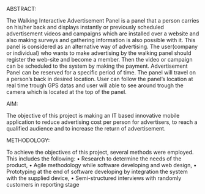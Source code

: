 ABSTRACT:

The Walking Interactive Advertisement Panel is a panel that a person carries on his/her back and displays instantly or previously scheduled advertisement videos and campaigns which are installed over a website and also  making surveys and gathering information is also possible with it. This panel is considered as an alternative way of advertising. 
The user(company or individual) who wants to make advertising by the walking panel should register the web-site and become a member. Then the video or campaign can be scheduled to the system by making the payment. Advertisement Panel can be reserved for a specific period of time.
The panel will travel on a person’s back in desired location. User can follow the panel’s location at real time trough GPS datas and user will able to see around trough the camera which is located at the top of the panel.


AIM: 

The objective of this project is making an IT based innovative mobile application to reduce advertising cost per person for advertisers, to reach a qualified audience and to increase the return of advertisement.

 
METHODOLOGY:


To achieve the objectives of this project, several methods
were employed.
This includes the following:
• Research to determine the needs of the product,
• Agile methodology while software developing and web design,
• Prototyping at the end of software developing by integration the system with the supplied device,
• Semi-structured interviews with randomly customers in reporting stage







